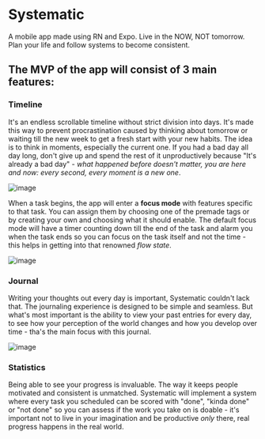# Systematic
A mobile app made using RN and Expo. Live in the NOW, NOT tomorrow. Plan your life and follow systems to become consistent.


## The MVP of the app will consist of 3 main features:

### Timeline
It's an endless scrollable timeline without strict division into days. It's made this way to prevent procrastination caused by thinking about tomorrow or waiting till the new week to get a fresh start with your new habits. The idea is to think in moments, especially the current one. If you had a bad day all day long, don't give up and spend the rest of it unproductively because "It's already a bad day" - *what happened before doesn't matter, you are here and now: every second, every moment is a new one*.

![image](https://github.com/user-attachments/assets/5ea5732f-d92a-4c97-a004-e0725570bb5c)

When a task begins, the app will enter a **focus mode** with features specific to that task. You can assign them by choosing one of the premade tags or by creating your own and choosing what it should enable. The default focus mode will have a timer counting down till the end of the task and alarm you when the task ends so you can focus on the task itself and not the time - this helps in getting into that renowned *flow state*.

![image](https://github.com/user-attachments/assets/79b8912d-7f82-45dc-9421-053af8b3d7a6)

### Journal
Writing your thoughts out every day is important, Systematic couldn't lack that. The journaling experience is designed to be simple and seamless. But what's most important is the ability to view your past entries for every day, to see how your perception of the world changes and how you develop over time - tha's the main focus with this journal.

![image](https://github.com/user-attachments/assets/d80a130a-550e-4d75-bfa1-be75588955ac)

### Statistics
Being able to see your progress is invaluable. The way it keeps people motivated and consistent is unmatched. Systematic will implement a system where every task you scheduled can be scored with "done", "kinda done" or "not done" so you can assess if the work you take on is doable - it's important not to live in your imagination and be productive *only* there, real progress happens in the real world.
